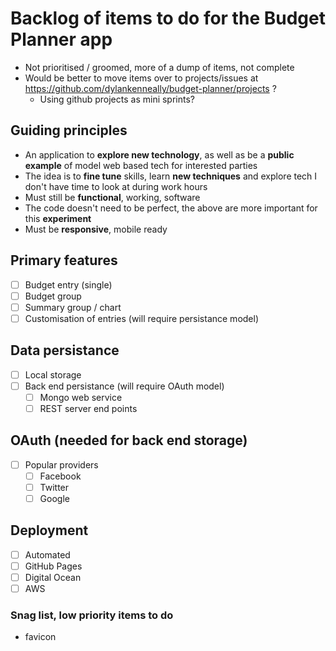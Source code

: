 # Backlog of items to do for the Budget Planner app
- Not prioritised / groomed, more of a dump of items, not complete
- Would be better to move items over to projects/issues at https://github.com/dylankenneally/budget-planner/projects ?
  - Using github projects as mini sprints?

## Guiding principles
- An application to **explore new technology**, as well as be a **public example** of model web based tech for interested parties
- The idea is to **fine tune** skills, learn **new techniques** and explore tech I don't have time to look at during work hours
- Must still be **functional**, working, software
- The code doesn't need to be perfect, the above are more important for this **experiment**
- Must be **responsive**, mobile ready

## Primary features
- [ ] Budget entry (single)
- [ ] Budget group
- [ ] Summary group / chart
- [ ] Customisation of entries (will require persistance model)

## Data persistance
- [ ] Local storage
- [ ] Back end persistance (will require OAuth model)
  - [ ] Mongo web service
  - [ ] REST server end points

## OAuth (needed for back end storage)
- [ ] Popular providers
  - [ ] Facebook
  - [ ] Twitter
  - [ ] Google

## Deployment
- [ ] Automated
- [ ] GitHub Pages
- [ ] Digital Ocean
- [ ] AWS

### Snag list, low priority items to do
- favicon
